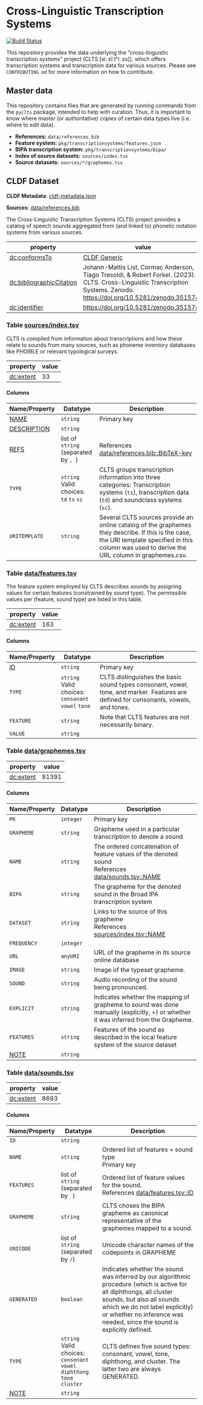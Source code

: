 # Cross-Linguistic Transcription Systems

[![Build Status](https://github.com/cldf-clts/clts/workflows/CLDF-validation/badge.svg)](https://github.com/cldf-clts/clts/actions?query=workflow%3ACLDF-validation)

This repository provides the data underlying the "cross-linguistic transcription systems" project (CLTS [siː ɛl tʰiː ɛs]), which offers transcription systems and transcription data for various sources. Please see `CONTRIBUTING.md` for more information on how to contribute.


## Master data

This repository contains files that are generated by running commands from the
`pyclts` package, intended to help with curation.
Thus, it is important to know where master (or authoritative) copies of certain
data types live (i.e. where to edit data).

- **References:** `data/references.bib`
- **Feature system:** `pkg/transcriptionsystems/features.json`
- **BIPA transcription system:** `pkg/transcriptionsystems/bipa/`
- **Index of source datasets:** `sources/index.tsv`
- **Source datasets:** `sources/*/graphemes.tsv`


## CLDF Dataset

**CLDF Metadata**: [cldf-metadata.json](./cldf-metadata.json)

**Sources**: [data/references.bib](./data/references.bib)

The Cross-Linguistic Transcription Systems (CLTS) project provides a catalog of speech sounds aggregated from (and linked to) phonetic notation systems from various sources.

property | value
 --- | ---
[dc:conformsTo](http://purl.org/dc/terms/conformsTo) | [CLDF Generic](http://cldf.clld.org/v1.0/terms.rdf#Generic)
[dc:bibliographicCitation](http://purl.org/dc/terms/bibliographicCitation) | Johann-Mattis List, Cormac Anderson, Tiago Tresoldi, & Robert Forkel. (2023). CLTS. Cross-Linguistic Transcription Systems. Zenodo. https://doi.org/10.5281/zenodo.3515744
[dc:identifier](http://purl.org/dc/terms/identifier) | https://doi.org/10.5281/zenodo.3515744




### <a name="table-sourcesindextsv"></a>Table [sources/index.tsv](./sources/index.tsv)


CLTS is compiled from information about transcriptions and how these relate to sounds from many sources, such as phoneme inventory databases like PHOIBLE or relevant typological surveys.

property | value
 --- | ---
[dc:extent](http://purl.org/dc/terms/extent) | 33




#### Columns


Name/Property | Datatype | Description
 --- | --- | --- 
[NAME](http://cldf.clld.org/v1.0/terms.rdf#id) | `string` | Primary key
[DESCRIPTION](http://cldf.clld.org/v1.0/terms.rdf#description) | `string` | 
[REFS](http://cldf.clld.org/v1.0/terms.rdf#source) | list of `string` (separated by `, `) | References [data/references.bib::BibTeX-key](./data/references.bib)
`TYPE` | `string`<br>Valid choices:<br> `td` `ts` `sc` | CLTS groups transcription information into three categories: Transcription systems (`ts`), transcription data (`td`) and soundclass systems (`sc`).
`URITEMPLATE` | `string` | Several CLTS sources provide an online catalog of the graphemes they describe. If this is the case, the URI template specified in this column was used to derive the URL column in graphemes.csv.



### <a name="table-datafeaturestsv"></a>Table [data/features.tsv](./data/features.tsv)


The feature system employed by CLTS describes sounds by assigning values for certain features (constrained by sound type). The permissible values per (feature, sound type) are listed in this table.

property | value
 --- | ---
[dc:extent](http://purl.org/dc/terms/extent) | 163




#### Columns


Name/Property | Datatype | Description
 --- | --- | --- 
[ID](http://cldf.clld.org/v1.0/terms.rdf#id) | `string` | Primary key
`TYPE` | `string`<br>Valid choices:<br> `consonant` `vowel` `tone` | CLTS distinguishes the basic sound types consonant, vowel, tone, and marker. Features are defined for consonants, vowels, and tones.
`FEATURE` | `string` | Note that CLTS features are not necessarily binary.
`VALUE` | `string` | 



### <a name="table-datagraphemestsv"></a>Table [data/graphemes.tsv](./data/graphemes.tsv)


property | value
 --- | ---
[dc:extent](http://purl.org/dc/terms/extent) | 81391




#### Columns


Name/Property | Datatype | Description
 --- | --- | --- 
`PK` | `integer` | Primary key
`GRAPHEME` | `string` | Grapheme used in a particular transcription to denote a sound
`NAME` | `string` | The ordered concatenation of feature values of the denoted sound<br>References [data/sounds.tsv::NAME](#table-datasoundstsv)
`BIPA` | `string` | The grapheme for the denoted sound in the Broad IPA transcription system
`DATASET` | `string` | Links to the source of this grapheme<br>References [sources/index.tsv::NAME](#table-sourcesindextsv)
`FREQUENCY` | `integer` | 
`URL` | `anyURI` | URL of the grapheme in its source online database
`IMAGE` | `string` | Image of the typeset grapheme.
`SOUND` | `string` | Audio recording of the sound being pronounced.
`EXPLICIT` | `string` | Indicates whether the mapping of grapheme to sound was done manually (explicitly, +) or whether it was inferred from the Grapheme.
`FEATURES` | `string` | Features of the sound as described in the local feature system of the source dataset
[NOTE](http://cldf.clld.org/v1.0/terms.rdf#comment) | `string` | 



### <a name="table-datasoundstsv"></a>Table [data/sounds.tsv](./data/sounds.tsv)


property | value
 --- | ---
[dc:extent](http://purl.org/dc/terms/extent) | 8693




#### Columns


Name/Property | Datatype | Description
 --- | --- | --- 
`ID` | `string` | 
`NAME` | `string` | Ordered list of features + sound type<br>Primary key
`FEATURES` | list of `string` (separated by ` `) | Ordered list of feature values for the sound.<br>References [data/features.tsv::ID](#table-datafeaturestsv)
`GRAPHEME` | `string` | CLTS choses the BIPA grapheme as canonical representative of the graphemes mapped to a sound.
`UNICODE` | list of `string` (separated by ` / `) | Unicode character names of the codepoints in GRAPHEME
`GENERATED` | `boolean` | Indicates whether the sound was inferred by our algorithmic procedure (which is active for all diphthongs, all cluster sounds, but also all sounds which we do not label explicitly) or whether no inference was needed, since the sound is explicitly defined.
`TYPE` | `string`<br>Valid choices:<br> `consonant` `vowel` `diphthong` `tone` `cluster` | CLTS defines five sound types: consonant, vowel, tone, diphthong, and cluster. The latter two are always GENERATED.
[NOTE](http://cldf.clld.org/v1.0/terms.rdf#comment) | `string` | 